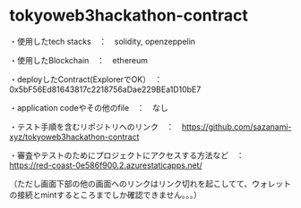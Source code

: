 # tokyoweb3hackathon-contract
・使用したtech stacks　：　solidity, openzeppelin

・使用したBlockchain　：　ethereum

・deployしたContract(ExplorerでOK）　：　0x5bF56Ed81643817c2218756aDae229BEa1D10bE7

・application codeやその他のfile　：　なし

・テスト手順を含むリポジトリへのリンク　：　https://github.com/sazanami-xyz/tokyoweb3hackathon-contract

・審査やテストのためにプロジェクトにアクセスする方法など　：　https://red-coast-0e586f900.2.azurestaticapps.net/

（ただし画面下部の他の画面へのリンクはリンク切れを起こしてて、ウォレットの接続とmintするところまでしか確認できません。。。）
